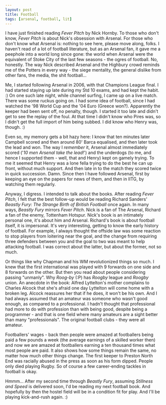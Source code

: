 ```yaml
---
layout: post
title: Football
tags: [arsenal, football, lit]
---
```


I have just finished reading *Fever Pitch* by Nick Hornby. To those who don't
know, *Fever Pitch* is about Nick's obsession with Arsenal. For those who don't
know what Arsenal is: nothing to see here, please move along, folks. I haven't
read of a lot of football literature, but as an Arsenal fan, it gave me a
peephole into a world long since gone: the world when Arsenal were the
equivalent of Stoke City of the last few seasons - the ogres of football. No,
honestly. The way Nick described Arsenal and the Highbury crowd reminds me of
the Potters in every way - the siege mentality, the general dislike from other
fans, the media, the shit football…

Me, I started following Arsenal in 2006, with that Champions League final. I had
started staying up late during my Std 10 exams, and had kept the habit. :) On
one such late night, while channel surfing, I came up on a live match. There was
some ruckus going on. I had some idea of football, since I had watched the '98
World Cup and the '04 Euro (Greece won?). Apparently the keeper had been sent
off, no penalty, though. I started it too late and didn't get to see the replay
of the foul. At that time I didn't know who Pires was, so I didn't get the full
import of him being subbed. I did know who Henry was, though. :) 

Even so, my memory gets a bit hazy here: I know that ten minutes later Campbell
scored and then around 80' Barca equalised, and then later took the lead and
won. The way I *remember* it, Arsenal almost immediately scored ('*10 men Arsenal
take the lead!*') and the underdogs (to me, and hence I supported them - well,
that and Henry) kept on gamely trying. To me it seemed that Henry was a lone
fella trying to do the best he can up front, without much support. And then late
in to the match they scored twice in quick succession. Damn. Since then I have
followed Arsenal, first by keeping an eye on the papers for news of them, and
then in IITG, by watching them regularly.

Anyway, I digress. I intended to talk about the books. After reading *Fever
Pitch*, I felt that the best follow-up would be reading Richard Sanders'
*Beastly Fury: The Strange Birth of British Football* once again. In many ways,
*Beastly Fury* mirrors *Fever Pitch*. Nick is a fan of The Arsenal, Richard a
fan of the enemy, Tottenham Hotspur. Nick's book is an intimately personal one,
it's about him and Arsenal. Richard's book is about football itself, it is
impersonal. It's very interesting, getting to know the early history of
football. For example, I always thought the offside law was some reaction to
stop players from loitering near the goal, and the change from requiring three
defenders between you and the goal to two was meant to help attacking football.
I was correct about the latter, but about the former, not so much.

Or things like why Chapman and his WM revolutionized things so much. I knew that
the first international was played with 9 forwards on one side and 8 forwards on
the other. But then you read about people considering passing "unmanly". Why
*Roog-by* (:P) has *Roogby* league and *Roogby* union. An anecdote in the book:
Alfred Lyttelton's mother complains to Charles Alcock that she's afraid one day
Lyttelton will come home with a broken leg. Alcock reassures her that if he
does, it won't be his own. And I had always assumed that an amateur was someone
who wasn't good enough, as compared to a professional. I hadn't thought that
professional had more to do with profession than with being good, despite being
a programmer - and that is one field where many amateurs are a sight better than
many "professionals". The original football clubs - they were all amateur.

Footballers' wages - back then people were amazed at footballers being paid a
few pounds a week (the average earnings of a skilled worker then) and now we are
amazed at footballers earning a ten thousand times what most people are paid. It
also shows how some things remain the same, no matter how much other things
change. The first keeper to Preston North End was racially abused in the press
as soon as his form dipped. People only died playing Rugby. So of course a few
career-ending tackles in football is okay.

Hmmm… After my second time through *Beastly Fury*, assuming *Stillness and
Speed* is delivered soon, I'd be reading my next football book. And hopefully by
then the hostel field will be in a condition fit for play. And I'll be playing
kick-and-rush again. :)
